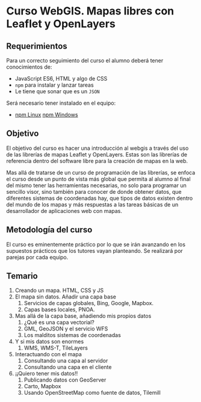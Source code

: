# Curso WebGIS. Mapas libres con Leaflet y OpenLayers

## Requerimientos
Para un correcto seguimiento del curso el alumno deberá tener conocimientos de:

* JavaScript ES6, HTML y algo de CSS
* `npm` para instalar y lanzar tareas
* Le tiene que sonar que es un `JSON`

Será necesario tener instalado en el equipo:

* [npm Linux](https://nodejs.org/en/download/package-manager/) [npm Windows](https://nodejs.org/en/download/)

## Objetivo
El objetivo del curso es hacer una introducción al webgis a través del uso de las librerías de mapas Leaflet y OpenLayers. Estas son las librerías de referencia dentro del software libre para la creación de mapas en la web.

Mas allá de tratarse de un curso de programación de las librerías, se enfoca el curso desde un punto de vista más global que permita al alumno al final del mismo tener las herramientas necesarias, no solo para programar un sencillo visor, sino también para conocer de donde obtener datos, que diferentes sistemas de coordenadas hay, que tipos de datos existen dentro del mundo de los mapas y más respuestas a las tareas básicas de un desarrollador de aplicaciones web con mapas.

## Metodología del curso
El curso es eminentemente práctico por lo que se irán avanzando en los supuestos prácticos que los tutores vayan planteando. Se realizará por parejas por cada equipo.

## Temario
1. Creando un mapa. HTML, CSS y JS
2. El mapa sin datos. Añadir una capa base
    1. Servicios de capas globales, Bing, Google, Mapbox.
    2. Capas bases locales, PNOA.
3. Mas allá de la capa base, añadiendo mis propios datos
    1. ¿Qué es una capa vectorial?
    2. GML, GeoJSON y el servicio WFS
    3. Los malditos sistemas de coordenadas
4. Y si mis datos son enormes
    1. WMS, WMS-T, TileLayers
5. Interactuando con el mapa
    1. Consultando una capa al servidor
    2. Consultando una capa en el cliente
6. ¡¡Quiero tener mis datos!!
    1. Publicando datos con GeoServer
    2. Carto, Mapbox
    3. Usando OpenStreetMap como fuente de datos, Tilemill


